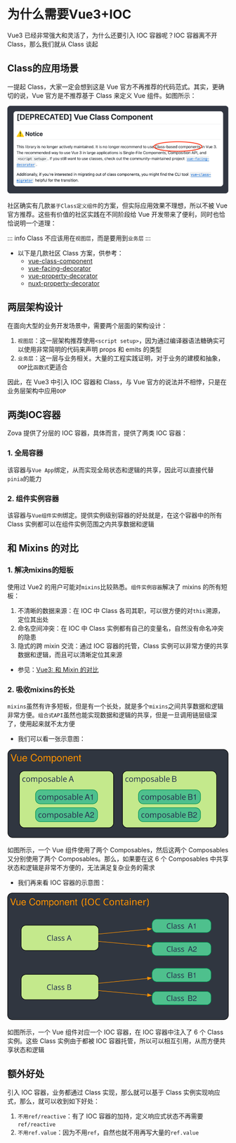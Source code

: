 # 为什么需要Vue3+IOC

Vue3 已经非常强大和灵活了，为什么还要引入 IOC 容器呢？IOC 容器离不开 Class，那么我们就从 Class 谈起

## Class的应用场景

一提起 Class，大家一定会想到这是 Vue 官方不再推荐的代码范式。其实，更确切的说，Vue 官方是不推荐基于 Class 来定义 Vue 组件。如图所示：

![](../../../assets/img/vue-class-component-deprecated.png)

社区确实有几款`基于Class定义组件`的方案，但实际应用效果不理想，所以不被 Vue 官方推荐。这些有价值的社区实践在不同阶段给 Vue 开发带来了便利，同时也恰恰说明一个道理：

::: info
Class 不应该用在`视图层`，而是要用到`业务层`
:::

- 以下是几款社区 Class 方案，供参考：
  - [vue-class-component](https://github.com/vuejs/vue-class-component)
  - [vue-facing-decorator](https://github.com/facing-dev/vue-facing-decorator)
  - [vue-property-decorator](https://github.com/kaorun343/vue-property-decorator)
  - [nuxt-property-decorator](https://github.com/nuxt-community/nuxt-property-decorator)

## 两层架构设计

在面向大型的业务开发场景中，需要两个层面的架构设计：

1. `视图层`：这一层架构推荐使用`<script setup>`，因为通过编译器语法糖确实可以使用非常简明的代码来声明 props 和 emits 的类型
2. `业务层`：这一层与业务相关。大量的工程实践证明，对于业务的建模和抽象，`OOP`比`函数式`更适合

因此，在 Vue3 中引入 IOC 容器和 Class，与 Vue 官方的说法并不相悖，只是在业务层架构中应用`OOP`

## 两类IOC容器

Zova 提供了分层的 IOC 容器，具体而言，提供了两类 IOC 容器：

### 1. 全局容器

该容器与`Vue App`绑定，从而实现全局状态和逻辑的共享，因此可以直接代替`pinia`的能力

### 2. 组件实例容器

该容器与`Vue组件实例`绑定。提供实例级别容器的好处就是，在这个容器中的所有 Class 实例都可以在组件实例范围之内共享数据和逻辑

## 和 Mixins 的对比 ​

### 1. 解决mixins的短板

使用过 Vue2 的用户可能对`mixins`比较熟悉。`组件实例容器`解决了 mixins 的所有短板：

1. 不清晰的数据来源：在 IOC 中 Class 各司其职，可以很方便的对`this`溯源，定位其出处
2. 命名空间冲突：在 IOC 中 Class 实例都有自己的变量名，自然没有命名冲突的隐患
3. 隐式的跨 mixin 交流：通过 IOC 容器的托管，Class 实例可以非常方便的共享数据和逻辑，而且可以清晰定位其来源

- 参见：[Vue3: 和 Mixin 的对比](https://cn.vuejs.org/guide/reusability/composables.html#vs-mixins)

### 2. 吸收mixins的长处

`mixins`虽然有许多短板，但是有一个长处，就是多个`mixins`之间共享数据和逻辑非常方便。`组合式API`虽然也能实现数据和逻辑的共享，但是一旦调用链层级深了，使用起来就不太方便

- 我们可以看一张示意图：

![why-ioc-composable](../../../assets/img/why-ioc-composable.svg)

如图所示，一个 Vue 组件使用了两个 Composables，然后这两个 Composables 又分别使用了两个 Composables。那么，如果要在这 6 个 Composables 中共享状态和逻辑是非常不方便的，无法满足复杂业务的需求

- 我们再来看 IOC 容器的示意图：

![why-ioc-class](../../../assets/img/why-ioc-class.svg)

如图所示，一个 Vue 组件对应一个 IOC 容器，在 IOC 容器中注入了 6 个 Class 实例。这些 Class 实例由于都被 IOC 容器托管，所以可以相互引用，从而方便共享状态和逻辑

## 额外好处

引入 IOC 容器，业务都通过 Class 实现，那么就可以基于 Class 实例实现响应式，那么，就可以收到如下好处：

1. `不用ref/reactive`：有了 IOC 容器的加持，定义响应式状态不再需要`ref/reactive`
2. `不用ref.value`：因为不用`ref`，自然也就不用再写大量的`ref.value`
